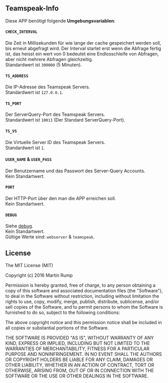 ## Teamspeak-Info
Diese APP benötigt folgende **Umgebungsvariablen**:

#### `CHECK_INTERVAL`
Die Zeit in Millisekunden für wie lange der cache gespeichert werden soll, bis erneut abgefragt wird.
Der Interval startet erst wenn die Abfrage fertig ist, das heisst ein wert von 0 bedeutet eine Endlosschleife von Abfragen, aber nicht mehrere Abfragen gleichzeitig.  
Standardwert ist `300000` (5 Minuten).

#### `TS_ADDRESS`
Die IP-Adresse des Teamspeak Servers.  
Standardwert ist `127.0.0.1`.

#### `TS_PORT`
Der ServerQuery-Port des Teamspeak Servers.  
Standardwert ist `10011` (Der Standard ServerQuery-Port).

#### `TS_VS`
Die Virtuelle Server ID des Teamspeak Servers.  
Standardwert ist `1`.

#### `USER_NAME` & `USER_PASS`
Der Benutzername und das Passwort des Server-Query Accounts.  
Kein Standartwert.

#### `PORT`
Der HTTP-Port über den man die APP erreichen soll.  
Kein Standartwert.

#### `DEBUG`
Siehe [debug](https://github.com/visionmedia/debug).  
Kein Standartwert.  
Gültige Werte sind: `webserver` & `teamspeak`.

## License
The MIT License (MIT)

Copyright (c) 2016 Martin Rump

Permission is hereby granted, free of charge, to any person obtaining a copy
of this software and associated documentation files (the "Software"), to deal
in the Software without restriction, including without limitation the rights
to use, copy, modify, merge, publish, distribute, sublicense, and/or sell
copies of the Software, and to permit persons to whom the Software is
furnished to do so, subject to the following conditions:

The above copyright notice and this permission notice shall be included in all
copies or substantial portions of the Software.

THE SOFTWARE IS PROVIDED "AS IS", WITHOUT WARRANTY OF ANY KIND, EXPRESS OR
IMPLIED, INCLUDING BUT NOT LIMITED TO THE WARRANTIES OF MERCHANTABILITY,
FITNESS FOR A PARTICULAR PURPOSE AND NONINFRINGEMENT. IN NO EVENT SHALL THE
AUTHORS OR COPYRIGHT HOLDERS BE LIABLE FOR ANY CLAIM, DAMAGES OR OTHER
LIABILITY, WHETHER IN AN ACTION OF CONTRACT, TORT OR OTHERWISE, ARISING FROM,
OUT OF OR IN CONNECTION WITH THE SOFTWARE OR THE USE OR OTHER DEALINGS IN THE
SOFTWARE.
